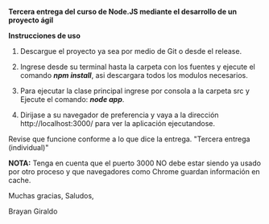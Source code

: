 **Tercera entrega del curso de Node.JS mediante el desarrollo de un proyecto ágil**

**Instrucciones de uso**

1. Descargue el proyecto ya sea por medio de Git o desde el release.

2. Ingrese desde su terminal hasta la carpeta con los fuentes y ejecute el comando **_npm install_**, asi descargara todos los modulos necesarios.

3. Para ejecutar la clase principal ingrese por consola a la carpeta src y Ejecute el comando: **_node app_**.

4. Dirijase a su navegador de preferencia y vaya a la dirección http://localhost:3000/ para ver la aplicación ejecutandose.

Revise que funcione conforme a lo que dice la entrega.
"Tercera entrega (individual)"

**NOTA:** Tenga en cuenta que el puerto 3000 NO debe estar siendo ya usado por otro proceso y que navegadores como Chrome guardan información en cache.

Muchas gracias,
Saludos,

Brayan Giraldo
